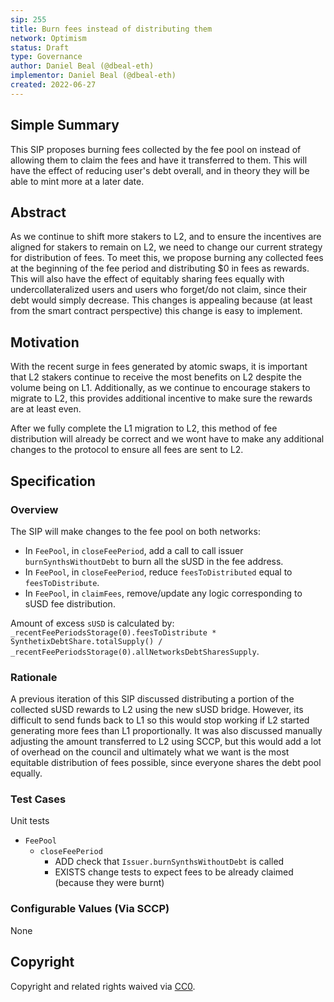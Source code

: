 ```yaml
---
sip: 255
title: Burn fees instead of distributing them
network: Optimism
status: Draft
type: Governance
author: Daniel Beal (@dbeal-eth)
implementor: Daniel Beal (@dbeal-eth)
created: 2022-06-27
---
```


<!--You can leave these HTML comments in your merged SIP and delete the visible duplicate text guides, they will not appear and may be helpful to refer to if you edit it again. This is the suggested template for new SIPs. Note that an SIP number will be assigned by an editor. When opening a pull request to submit your SIP, please use an abbreviated title in the filename, `sip-draft_title_abbrev.md`. The title should be 44 characters or less.-->

## Simple Summary

<!--"If you can't explain it simply, you don't understand it well enough." Simply describe the outcome the proposed changes intends to achieve. This should be non-technical and accessible to a casual community member.-->

This SIP proposes burning fees collected by the fee pool on instead of allowing them to claim the fees and have it transferred to them. This will have the effect of reducing user's debt overall, and in theory they will be able to mint more at a later date.

## Abstract

<!--A short (~200 word) description of the proposed change, the abstract should clearly describe the proposed change. This is what *will* be done if the SIP is implemented, not *why* it should be done or *how* it will be done. If the SIP proposes deploying a new contract, write, "we propose to deploy a new contract that will do x".-->

As we continue to shift more stakers to L2, and to ensure the incentives are aligned for stakers to remain on L2, we need to change our current strategy for distribution of fees. To meet this, we propose burning any collected fees at the beginning of the fee period and distributing $0 in fees as rewards. This will also have the effect of equitably sharing fees equally with undercollateralized users and users who forget/do not claim, since their debt would simply decrease. This changes is appealing because (at least from the smart contract perspective) this change is easy to implement.

## Motivation

<!--This is the problem statement. This is the *why* of the SIP. It should clearly explain *why* the current state of the protocol is inadequate.  It is critical that you explain *why* the change is needed, if the SIP proposes changing how something is calculated, you must address *why* the current calculation is innaccurate or wrong. This is not the place to describe how the SIP will address the issue!-->

With the recent surge in fees generated by atomic swaps, it is important that L2 stakers continue to receive the most benefits on L2 despite the volume being on L1. Additionally, as we continue to encourage stakers to migrate to L2, this provides additional incentive to make sure the rewards are at least even.

After we fully complete the L1 migration to L2, this method of fee distribution will already be correct and we wont have to make any additional changes to the protocol to ensure all fees are sent to L2.

## Specification

<!--The specification should describe the syntax and semantics of any new feature, there are five sections
1. Overview
2. Rationale
3. Technical Specification
4. Test Cases
5. Configurable Values
-->

### Overview

<!--This is a high level overview of *how* the SIP will solve the problem. The overview should clearly describe how the new feature will be implemented.-->

The SIP will make changes to the fee pool on both networks:
* In `FeePool`, in `closeFeePeriod`, add a call to call issuer `burnSynthsWithoutDebt` to burn all the sUSD in the fee address.
* In `FeePool`, in `closeFeePeriod`, reduce `feesToDistributed` equal to `feesToDistribute`.
* In `FeePool`, in `claimFees`, remove/update any logic corresponding to sUSD fee distribution.

Amount of excess `sUSD` is calculated by: `_recentFeePeriodsStorage(0).feesToDistribute * SynthetixDebtShare.totalSupply() /  _recentFeePeriodsStorage(0).allNetworksDebtSharesSupply`.

### Rationale

<!--This is where you explain the reasoning behind how you propose to solve the problem. Why did you propose to implement the change in this way, what were the considerations and trade-offs. The rationale fleshes out what motivated the design and why particular design decisions were made. It should describe alternate designs that were considered and related work. The rationale may also provide evidence of consensus within the community, and should discuss important objections or concerns raised during discussion.-->

A previous iteration of this SIP discussed distributing a portion of the collected sUSD rewards to L2 using the new sUSD bridge. However, its difficult to send funds back to L1 so this would stop working if L2 started generating more fees than L1 proportionally. It was also discussed manually adjusting the amount transferred to L2 using SCCP, but this would add a lot of overhead on the council and ultimately what we want is the most equitable distribution of fees possible, since everyone shares the debt pool equally.

### Test Cases

<!--Test cases for an implementation are mandatory for SIPs but can be included with the implementation..-->

Unit tests
* `FeePool`
  * `closeFeePeriod`
    * ADD check that `Issuer.burnSynthsWithoutDebt` is called
    * EXISTS change tests to expect fees to be already claimed (because they were burnt)

### Configurable Values (Via SCCP)

<!--Please list all values configurable via SCCP under this implementation.-->

None

## Copyright

Copyright and related rights waived via [CC0](https://creativecommons.org/publicdomain/zero/1.0/).
